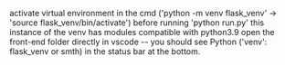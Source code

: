 activate virtual environment in the cmd ('python -m venv flask_venv'  ->  'source flask_venv/bin/activate') before running 'python run.py'
this instance of the venv has modules compatible with python3.9
open the front-end folder directly in vscode -- you should see Python<version> ('venv': flask_venv or smth) in the status bar at the bottom.